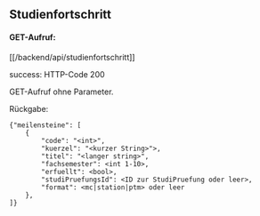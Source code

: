 ## Studienfortschritt 

#### GET-Aufruf: 
[[/backend/api/studienfortschritt]]

success: HTTP-Code 200

GET-Aufruf ohne Parameter.

Rückgabe:


	{"meilensteine": [
		{
			"code": "<int>",
			"kuerzel": "<kurzer String>">,
			"titel": "<langer string>",
			"fachsemester": <int 1-10>,
			"erfuellt": <bool>,
			"studiPruefungsId": <ID zur StudiPruefung oder leer>,
			"format": <mc|station|ptm> oder leer
		},
	]}







